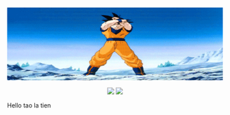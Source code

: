 [![Allosaurus](songoku-1.gif)]()
<p align="center">
<img height="170" src="https://github-readme-stats.vercel.app/api?username=nbatien069&show_icons=true&theme=omni&count_private=true&include_all_commits=true" />
<img height="170" src="https://github-readme-stats.vercel.app/api/top-langs/?username=nbatien069&layout=compact&theme=omni" />
</p>



Hello tao la tien
